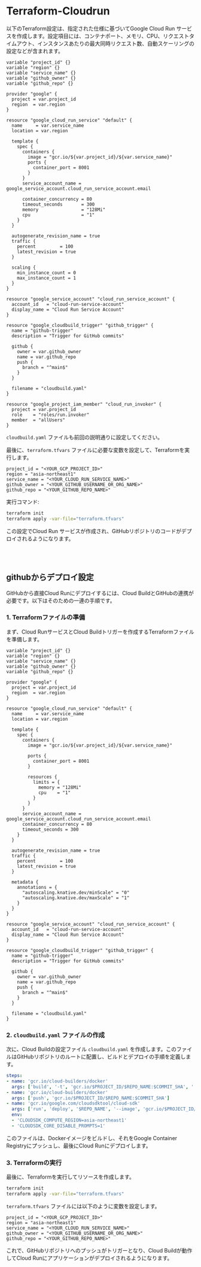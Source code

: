 # Terraform-Cloudrun



以下のTerraform設定は、指定された仕様に基づいてGoogle Cloud Run サービスを作成します。設定項目には、コンテナポート、メモリ、CPU、リクエストタイムアウト、インスタンスあたりの最大同時リクエスト数、自動スケーリングの設定などが含まれます。

```hcl
variable "project_id" {}
variable "region" {}
variable "service_name" {}
variable "github_owner" {}
variable "github_repo" {}

provider "google" {
  project = var.project_id
  region  = var.region
}

resource "google_cloud_run_service" "default" {
  name     = var.service_name
  location = var.region

  template {
    spec {
      containers {
        image = "gcr.io/${var.project_id}/${var.service_name}"
        ports {
          container_port = 8001
        }
      }
      service_account_name = google_service_account.cloud_run_service_account.email

      container_concurrency = 80
      timeout_seconds       = 300
      memory                = "128Mi"
      cpu                   = "1"
    }
  }

  autogenerate_revision_name = true
  traffic {
    percent         = 100
    latest_revision = true
  }

  scaling {
    min_instance_count = 0
    max_instance_count = 1
  }
}

resource "google_service_account" "cloud_run_service_account" {
  account_id   = "cloud-run-service-account"
  display_name = "Cloud Run Service Account"
}

resource "google_cloudbuild_trigger" "github_trigger" {
  name = "github-trigger"
  description = "Trigger for GitHub commits"
  
  github {
    owner = var.github_owner
    name = var.github_repo
    push {
      branch = "^main$"
    }
  }

  filename = "cloudbuild.yaml"
}

resource "google_project_iam_member" "cloud_run_invoker" {
  project = var.project_id
  role    = "roles/run.invoker"
  member  = "allUsers"
}
```

`cloudbuild.yaml` ファイルも前回の説明通りに設定してください。

最後に、`terraform.tfvars` ファイルに必要な変数を設定して、Terraformを実行します。

```hcl
project_id = "<YOUR_GCP_PROJECT_ID>"
region = "asia-northeast1"
service_name = "<YOUR_CLOUD_RUN_SERVICE_NAME>"
github_owner = "<YOUR_GITHUB_USERNAME_OR_ORG_NAME>"
github_repo = "<YOUR_GITHUB_REPO_NAME>"
```

実行コマンド:

```sh
terraform init
terraform apply -var-file="terraform.tfvars"
```

この設定でCloud Run サービスが作成され、GitHubリポジトリのコードがデプロイされるようになります。









<br>
<br>


## githubからデプロイ設定 

GitHubから直接Cloud Runにデプロイするには、Cloud BuildとGitHubの連携が必要です。以下はそのための一連の手順です。

### 1. Terraformファイルの準備

まず、Cloud RunサービスとCloud Buildトリガーを作成するTerraformファイルを準備します。

```hcl
variable "project_id" {}
variable "region" {}
variable "service_name" {}
variable "github_owner" {}
variable "github_repo" {}

provider "google" {
  project = var.project_id
  region  = var.region
}

resource "google_cloud_run_service" "default" {
  name     = var.service_name
  location = var.region

  template {
    spec {
      containers {
        image = "gcr.io/${var.project_id}/${var.service_name}"
        
        ports {
          container_port = 8001
        }

        resources {
          limits = {
            memory = "128Mi"
            cpu    = "1"
          }
        }
      }
      service_account_name = google_service_account.cloud_run_service_account.email
      container_concurrency = 80
      timeout_seconds = 300
    }
  }

  autogenerate_revision_name = true
  traffic {
    percent         = 100
    latest_revision = true
  }

  metadata {
    annotations = {
      "autoscaling.knative.dev/minScale" = "0"
      "autoscaling.knative.dev/maxScale" = "1"
    }
  }
}

resource "google_service_account" "cloud_run_service_account" {
  account_id   = "cloud-run-service-account"
  display_name = "Cloud Run Service Account"
}

resource "google_cloudbuild_trigger" "github_trigger" {
  name = "github-trigger"
  description = "Trigger for GitHub commits"
  
  github {
    owner = var.github_owner
    name = var.github_repo
    push {
      branch = "^main$"
    }
  }

  filename = "cloudbuild.yaml"
}

```

### 2. `cloudbuild.yaml` ファイルの作成

次に、Cloud Buildの設定ファイル `cloudbuild.yaml` を作成します。このファイルはGitHubリポジトリのルートに配置し、ビルドとデプロイの手順を定義します。

```yaml
steps:
- name: 'gcr.io/cloud-builders/docker'
  args: ['build', '-t', 'gcr.io/$PROJECT_ID/$REPO_NAME:$COMMIT_SHA', '.']
- name: 'gcr.io/cloud-builders/docker'
  args: ['push', 'gcr.io/$PROJECT_ID/$REPO_NAME:$COMMIT_SHA']
- name: 'gcr.io/google.com/cloudsdktool/cloud-sdk'
  args: ['run', 'deploy', '$REPO_NAME', '--image', 'gcr.io/$PROJECT_ID/$REPO_NAME:$COMMIT_SHA', '--region', 'asia-northeast1']
  env:
  - 'CLOUDSDK_COMPUTE_REGION=asia-northeast1'
  - 'CLOUDSDK_CORE_DISABLE_PROMPTS=1'
```

このファイルは、Dockerイメージをビルドし、それをGoogle Container Registryにプッシュし、最後にCloud Runにデプロイします。

### 3. Terraformの実行

最後に、Terraformを実行してリソースを作成します。

```sh
terraform init
terraform apply -var-file="terraform.tfvars"
```

`terraform.tfvars` ファイルには以下のように変数を設定します。

```hcl
project_id = "<YOUR_GCP_PROJECT_ID>"
region = "asia-northeast1"
service_name = "<YOUR_CLOUD_RUN_SERVICE_NAME>"
github_owner = "<YOUR_GITHUB_USERNAME_OR_ORG_NAME>"
github_repo = "<YOUR_GITHUB_REPO_NAME>"
```

これで、GitHubリポジトリへのプッシュがトリガーとなり、Cloud Buildが動作してCloud Runにアプリケーションがデプロイされるようになります。
